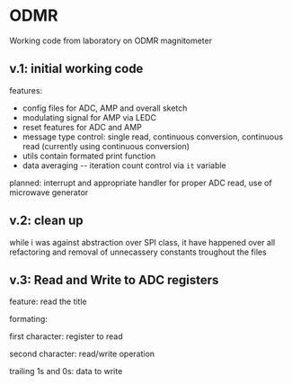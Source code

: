 # ODMR
Working code from laboratory on ODMR magnitometer 
## v.1: initial working code

features:
- config files for ADC, AMP and overall sketch
- modulating signal for AMP via LEDC
- reset features for ADC and AMP
- message type control: single read, continuous conversion, continuous read (currently using continuous conversion)
- utils contain formated print function
- data averaging
-- iteration count control via ``it`` variable

planned: interrupt and appropriate handler for proper ADC read, use of microwave generator 

## v.2: clean up
while i was against abstraction over SPI class, it have happened
over all refactoring and removal of unnecassery constants troughout the files

## v.3: Read and Write to ADC registers
feature:
read the title

formating:

first character: register to read

second character: read/write operation

trailing 1s and 0s: data to write
